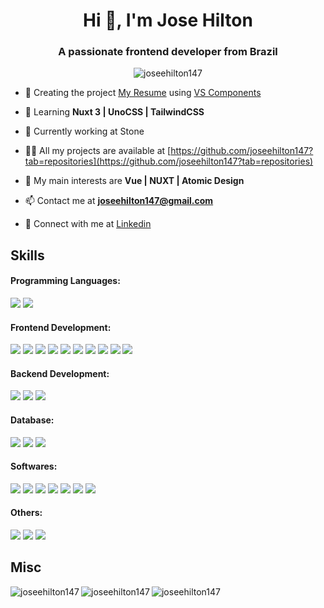 <h1 align="center">Hi 👋, I'm Jose Hilton</h1>
<h3 align="center">A passionate frontend developer from Brazil</h3>
<p align="center"> <img src="https://komarev.com/ghpvc/?username=joseehilton147&label=Profile%20views&color=0e75b6&style=for-the-badge" alt="joseehilton147" /> </p>

- 🔭 Creating the project [My Resume](https://my-resume-ka.vercel.app/) using [VS Components](https://github.com/joseehilton147/vs)

- 🌱 Learning **Nuxt 3 | UnoCSS | TailwindCSS**

- 💼 Currently working at Stone

- 👨‍💻 All my projects are available at [https://github.com/joseehilton147?tab=repositories](https://github.com/joseehilton147?tab=repositories)

- 💬 My main interests are **Vue | NUXT | Atomic Design**

- 📫 Contact me at **joseehilton147@gmail.com**

- 🔗 Connect with me at [Linkedin](https://linkedin.com/in/jose-hilton/)

<h2 align="left">Skills</h3>

<h4 align="left">Programming Languages:</h4>

<p>
<img src="https://img.shields.io/badge/javascript-%23323330.svg?style=for-the-badge&logo=javascript&logoColor=%23F7DF1E" />
<img src="https://img.shields.io/badge/c%23-%23239120.svg?style=for-the-badge&logo=c-sharp&logoColor=white" />
</p>

<h4 align="left">Frontend Development:</h4>
<p>
<img src="https://img.shields.io/badge/vuejs-%2335495e.svg?style=for-the-badge&logo=vuedotjs&logoColor=%234FC08D" />
<img src="https://img.shields.io/badge/Nuxt-002E3B?style=for-the-badge&logo=nuxtdotjs&logoColor=#00DC82" />
<img src="https://img.shields.io/badge/bootstrap-%23563D7C.svg?style=for-the-badge&logo=bootstrap&logoColor=white" />
<img src="https://img.shields.io/badge/bulma-00D0B1?style=for-the-badge&logo=bulma&logoColor=white" />
<img src="https://img.shields.io/badge/tailwindcss-%2338B2AC.svg?style=for-the-badge&logo=tailwind-css&logoColor=white" />
<img src="https://img.shields.io/badge/unocss-333333.svg?style=for-the-badge&logo=unocss&logoColor=white" />
<img src="https://img.shields.io/badge/windicss-48B0F1.svg?style=for-the-badge&logo=windi-css&logoColor=white" />
<img src="https://img.shields.io/badge/CSS-239120?&style=for-the-badge&logo=css3&logoColor=white" />
<img src="https://img.shields.io/badge/HTML-239120?style=for-the-badge&logo=html5&logoColor=white" />
<img src="https://img.shields.io/badge/Razor-5C2D91?style=for-the-badge&logo=.net&logoColor=white" />
</p>

<h4 align="left">Backend Development:</h4>
<p>
<img src="https://img.shields.io/badge/Node.js-43853D?style=for-the-badge&logo=node.js&logoColor=white" />
<img src="https://img.shields.io/badge/Express.js-404D59?style=for-the-badge" />
<img src="https://img.shields.io/badge/c%23-%23239120.svg?style=for-the-badge&logo=c-sharp&logoColor=white" />
</p>

<h4 align="left">Database:</h4>
<p>
<img src="https://img.shields.io/badge/MongoDB-4EA94B?style=for-the-badge&logo=mongodb&logoColor=white" />
<img src="https://img.shields.io/badge/MySQL-00000F?style=for-the-badge&logo=mysql&logoColor=white" />
<img src="https://img.shields.io/badge/Microsoft_SQL_Server-CC2927?style=for-the-badge&logo=microsoft-sql-server&logoColor=white" />
</p>

<h4 align="left">Softwares:</h4>
<p>
<img src="https://img.shields.io/badge/Postman-FF6C37?style=for-the-badge&logo=postman&logoColor=white" />
<img src="https://img.shields.io/badge/Insomnia-black?style=for-the-badge&logo=insomnia&logoColor=5849BE" />
<img src="https://img.shields.io/badge/figma-%23F24E1E.svg?style=for-the-badge&logo=figma&logoColor=white" />
<img src="https://img.shields.io/badge/Obsidian-%23483699.svg?style=for-the-badge&logo=obsidian&logoColor=white" />
<img src="https://img.shields.io/badge/Rider-000000.svg?style=for-the-badge&logo=Rider&logoColor=white&color=black&labelColor=crimson" />
<img src="https://img.shields.io/badge/Visual%20Studio%20Code-0078d7.svg?style=for-the-badge&logo=visual-studio-code&logoColor=white" />
<img src="https://img.shields.io/badge/DataGrip-000000.svg?style=for-the-badge&logo=DataGrip&logoColor=white&color=black&labelColor=%234FC08D" />
</p>

<h4 align="left">Others:</h4>
<p>
<img src="https://img.shields.io/badge/Windows-017AD7?style=for-the-badge&logo=windows&logoColor=white" />
<img src="https://img.shields.io/badge/Linux-FCC624?style=for-the-badge&logo=linux&logoColor=black" />
<img src="https://img.shields.io/badge/git-%23F05033.svg?style=for-the-badge&logo=git&logoColor=white" />
</p>

<h2 align="left">Misc</h3>

<img align="left" src="https://github-readme-stats.vercel.app/api?username=joseehilton147&count_private=true&show_icons=true&theme=dark" alt="joseehilton147" />

<img align="center" src="https://streak-stats.demolab.com?user=joseehilton147&theme=dark" alt="joseehilton147" />

<img align="left" src="https://github-readme-stats.vercel.app/api/top-langs?username=joseehilton147&show_icons=true&theme=dark" alt="joseehilton147" />
